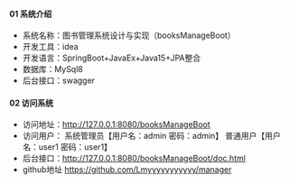 #### 01 系统介绍

- 系统名称：图书管理系统设计与实现（booksManageBoot）
- 开发工具：idea
- 开发语言：SpringBoot+JavaEx+Java15+JPA整合
- 数据库：MySql8
- 后台接口：swagger

#### 02 访问系统

- 访问地址：http://127.0.0.1:8080/booksManageBoot
- 访问用户：  系统管理员【用户名：admin 密码：admin】 普通用户【用户名：user1 密码：user1】
- 后台接口：http://127.0.0.1:8080/booksManageBoot/doc.html
- github地址 https://github.com/Lmyyyyyyyyyyy/manager
